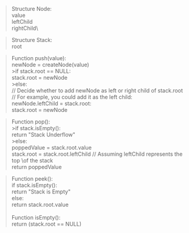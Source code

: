 > Structure Node:\
    value\
    leftChild\
    rightChild\

 >Structure Stack:\
    root

>Function push(value):\
    newNode = createNode(value)\
    >if stack.root == NULL:\
        stack.root = newNode\
    >else:\
        // Decide whether to add newNode as left or right child of stack.root\
        // For example, you could add it as the left child:\
        newNode.leftChild = stack.root:\
        stack.root = newNode

>Function pop():\
    >if stack.isEmpty():\
        return "Stack Underflow"\
    >else:\
        poppedValue = stack.root.value\
        stack.root = stack.root.leftChild  // Assuming leftChild represents the top \of the stack\
        return poppedValue

>Function peek():\
    if stack.isEmpty():\
        return "Stack is Empty"\
    else:\
        return stack.root.value\
\
>Function isEmpty():\
    return (stack.root == NULL)
